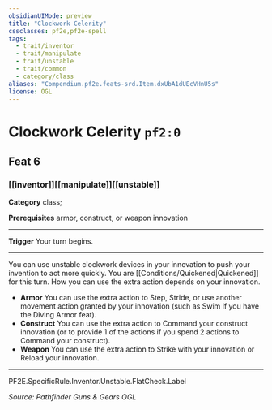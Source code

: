 ```yaml
---
obsidianUIMode: preview
title: "Clockwork Celerity"
cssclasses: pf2e,pf2e-spell
tags:
  - trait/inventor
  - trait/manipulate
  - trait/unstable
  - trait/common
  - category/class
aliases: "Compendium.pf2e.feats-srd.Item.dxUbA1dUEcVHnU5s"
license: OGL
---
```

# Clockwork Celerity `pf2:0`
## Feat 6
### [[inventor]][[manipulate]][[unstable]]

**Category** class; 



**Prerequisites** armor, construct, or weapon innovation
* * *
**Trigger** Your turn begins.

* * *

You can use unstable clockwork devices in your innovation to push your invention to act more quickly. You are [[Conditions/Quickened|Quickened]] for this turn. How you can use the extra action depends on your innovation.

*   **Armor** You can use the extra action to Step, Stride, or use another movement action granted by your innovation (such as Swim if you have the Diving Armor feat).
*   **Construct** You can use the extra action to Command your construct innovation (or to provide 1 of the actions if you spend 2 actions to Command your construct).
*   **Weapon** You can use the extra action to Strike with your innovation or Reload your innovation.

* * *

PF2E.SpecificRule.Inventor.Unstable.FlatCheck.Label

*Source: Pathfinder Guns & Gears*
*OGL*